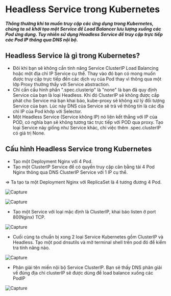 # Headless Service trong Kubernetes
***Thông thường khi ta muốn truy cập các ứng dụng trong Kubernetes, chúng ta sẽ khởi tạo một Service để Load Balancer lưu lượng xuống các Pod ứng dụng. Tuy nhiên sử dụng Headless Service để truy cập trực tiếp các Pod IP thông qua DNS nội bộ.***

## Headless Service là gì trong Kubernetes?
* Đôi khi bạn sẽ không cần tính năng Service ClusterIP Load Balancing hoặc một địa chỉ IP Service cụ thể. Thay vào đó bạn có mong muốn được truy cập trực tiếp đến các dịch vụ của Pod thay vì thông qua một lớp Proxy thường thấy với Service abstraction.
* Chỉ cần cấu hình phần ".spec.clusterip" là "none" là bạn đã quy định Service của bạn là loại Headless. Khi đó ClusterIP sẽ không được cấp phát cho Service mà bạn khai báo, kube-proxy sẽ không xử lý đối tượng Service của bạn. Lúc này DNS của Service sẽ trả về thông tin là các địa chỉ IP của Pod khớp với Selector.
* Một Headless Service (Service không IP) nó liên kết thẳng với IP của POD, có nghĩa bạn sẽ không tương tác trực tiếp với POD qua proxy. Tạo loại Service này giống như Service khác, chỉ việc thêm .spec.clusterIP có giá trị None.
## Cấu hình Headless Service trong Kubernetes
* Tạo một Deployment Nginx với 4 Pod.
* Tạo một ClusterIP Service để có quyền truy cập cân bằng tải 4 Pod Nginx thông qua DNS ClusterIP Service với 1 IP cụ thể.

=> Ta tạo ta một Deployment Nginx với ReplicaSet là 4 tương đương 4 Pod.

![Capture](https://user-images.githubusercontent.com/63154819/97774011-0a2a2080-1b87-11eb-92d5-55237aad952b.PNG)


![Capture](https://user-images.githubusercontent.com/63154819/97774036-38a7fb80-1b87-11eb-8f24-476fe9524de5.PNG)

* Tạo một Service với loại mặc định là ClusterIP, khai báo listen ở port 80(Nginx) TCP.

![Capture](https://user-images.githubusercontent.com/63154819/97774073-76a51f80-1b87-11eb-98b3-d67b02f67f85.PNG)

* Cuối cùng ta chuẩn bị xong 2 loại Service Kubernetes gồm ClusterIP và Headless. Tạo một pod dnsutils và mở terminal shell trên pod đó để kiểm tra tính năng nào.

![Capture](https://user-images.githubusercontent.com/63154819/97774120-eb785980-1b87-11eb-9c73-0272b830c736.PNG)

* Phân giải tên miền nội bộ Service ClusterIP. Bạn sẽ thấy DNS phân giải về đúng địa chỉ clusterIP sẽ được dùng để load balance xuống các PodIP 

![Capture](https://user-images.githubusercontent.com/63154819/97774160-31352200-1b88-11eb-8334-a257520f320a.PNG)

